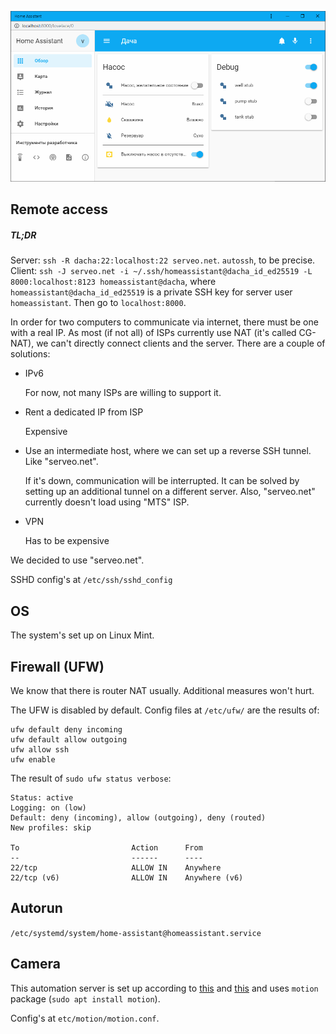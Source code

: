 ![UI Screenshot](ui_screenshot.png)

## Remote access
##### TL;DR
Server: `ssh -R dacha:22:localhost:22 serveo.net`. `autossh`, to be precise.
Client: `ssh -J serveo.net -i ~/.ssh/homeassistant@dacha_id_ed25519 -L 8000:localhost:8123 homeassistant@dacha`, where `homeassistant@dacha_id_ed25519` is a private SSH key for server user `homeassistant`. Then go to `localhost:8000`.

In order for two computers to communicate via internet, there must be one with a real IP. As most (if not all) of ISPs currently use NAT (it's called CG-NAT), we can't directly connect clients and the server.
There are a couple of solutions:
- IPv6

    For now, not many ISPs are willing to support it.
- Rent a dedicated IP from ISP

    Expensive
- Use an intermediate host, where we can set up a reverse SSH tunnel. Like "serveo.net".

    If it's down, communication will be interrupted. It can be solved by setting up an additional tunnel on a different server.
    Also, "serveo.net" currently doesn't load using "MTS" ISP.
- VPN

    Has to be expensive

We decided to use "serveo.net".

SSHD config's at `/etc/ssh/sshd_config`

## OS
The system's set up on Linux Mint.

## Firewall (UFW)
We know that there is router NAT usually. Additional measures won't hurt.

The UFW is disabled by default. Config files at `/etc/ufw/` are the results of:

```
ufw default deny incoming
ufw default allow outgoing
ufw allow ssh
ufw enable
```

The result of `sudo ufw status verbose`:
```
Status: active
Logging: on (low)
Default: deny (incoming), allow (outgoing), deny (routed)
New profiles: skip

To                         Action      From
--                         ------      ----
22/tcp                     ALLOW IN    Anywhere
22/tcp (v6)                ALLOW IN    Anywhere (v6)
```

## Autorun
`/etc/systemd/system/home-assistant@homeassistant.service`

## Camera
This automation server is set up according to [this](https://www.home-assistant.io/blog/2016/06/23/usb-webcams-and-home-assistant/) and [this](https://www.home-assistant.io/components/camera/) and uses `motion` package (`sudo apt install motion`).

Config's at `etc/motion/motion.conf`.
